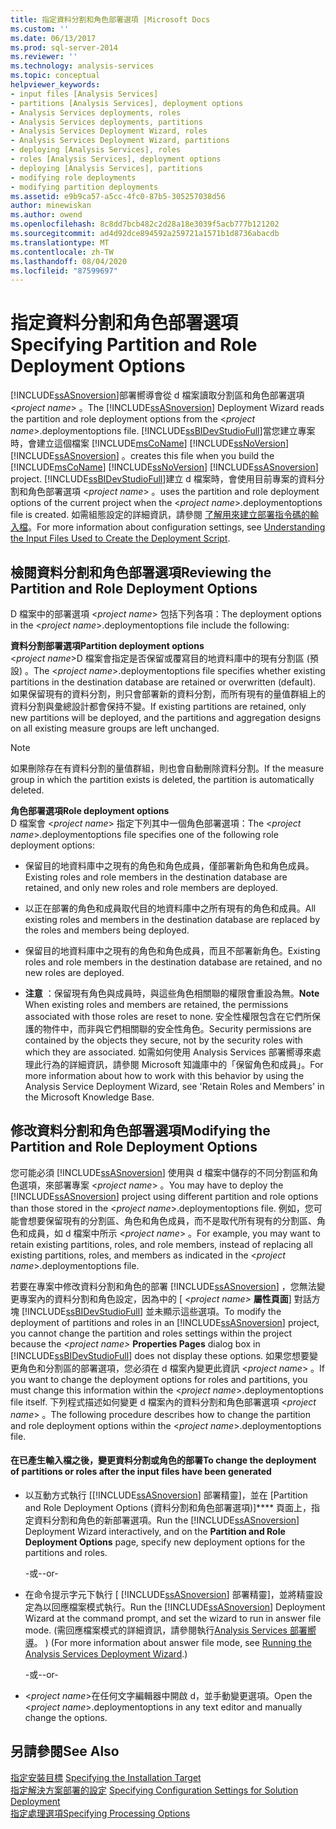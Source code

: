 ```yaml
---
title: 指定資料分割和角色部署選項 |Microsoft Docs
ms.custom: ''
ms.date: 06/13/2017
ms.prod: sql-server-2014
ms.reviewer: ''
ms.technology: analysis-services
ms.topic: conceptual
helpviewer_keywords:
- input files [Analysis Services]
- partitions [Analysis Services], deployment options
- Analysis Services deployments, roles
- Analysis Services deployments, partitions
- Analysis Services Deployment Wizard, roles
- Analysis Services Deployment Wizard, partitions
- deploying [Analysis Services], roles
- roles [Analysis Services], deployment options
- deploying [Analysis Services], partitions
- modifying role deployments
- modifying partition deployments
ms.assetid: e9b9ca57-a5cc-4fc0-87b5-305257038d56
author: minewiskan
ms.author: owend
ms.openlocfilehash: 8c8dd7bcb482c2d28a18e3039f5acb777b121202
ms.sourcegitcommit: ad4d92dce894592a259721a1571b1d8736abacdb
ms.translationtype: MT
ms.contentlocale: zh-TW
ms.lasthandoff: 08/04/2020
ms.locfileid: "87599697"
---
```

# <a name="specifying-partition-and-role-deployment-options"></a><span data-ttu-id="38639-102">指定資料分割和角色部署選項</span><span class="sxs-lookup"><span data-stu-id="38639-102">Specifying Partition and Role Deployment Options</span></span>
  <span data-ttu-id="38639-103">[!INCLUDE[ssASnoversion](../../includes/ssasnoversion-md.md)]部署嚮導會從 d 檔案讀取分割區和角色部署選項 \<*project name*> 。</span><span class="sxs-lookup"><span data-stu-id="38639-103">The [!INCLUDE[ssASnoversion](../../includes/ssasnoversion-md.md)] Deployment Wizard reads the partition and role deployment options from the \<*project name*>.deploymentoptions file.</span></span> [!INCLUDE[ssBIDevStudioFull](../../includes/ssbidevstudiofull-md.md)]<span data-ttu-id="38639-104">當您建立專案時，會建立這個檔案 [!INCLUDE[msCoName](../../includes/msconame-md.md)] [!INCLUDE[ssNoVersion](../../includes/ssnoversion-md.md)] [!INCLUDE[ssASnoversion](../../includes/ssasnoversion-md.md)] 。</span><span class="sxs-lookup"><span data-stu-id="38639-104">creates this file when you build the [!INCLUDE[msCoName](../../includes/msconame-md.md)] [!INCLUDE[ssNoVersion](../../includes/ssnoversion-md.md)] [!INCLUDE[ssASnoversion](../../includes/ssasnoversion-md.md)] project.</span></span> [!INCLUDE[ssBIDevStudioFull](../../includes/ssbidevstudiofull-md.md)]<span data-ttu-id="38639-105">建立 d 檔案時，會使用目前專案的資料分割和角色部署選項 \<*project name*> 。</span><span class="sxs-lookup"><span data-stu-id="38639-105">uses the partition and role deployment options of the current project when the \<*project name*>.deploymentoptions file is created.</span></span> <span data-ttu-id="38639-106">如需組態設定的詳細資訊，請參閱 [了解用來建立部署指令碼的輸入檔](deployment-script-files-input-used-to-create-deployment-script.md)。</span><span class="sxs-lookup"><span data-stu-id="38639-106">For more information about configuration settings, see [Understanding the Input Files Used to Create the Deployment Script](deployment-script-files-input-used-to-create-deployment-script.md).</span></span>  
  
## <a name="reviewing-the-partition-and-role-deployment-options"></a><span data-ttu-id="38639-107">檢閱資料分割和角色部署選項</span><span class="sxs-lookup"><span data-stu-id="38639-107">Reviewing the Partition and Role Deployment Options</span></span>  
 <span data-ttu-id="38639-108">D 檔案中的部署選項 \<*project name*> 包括下列各項：</span><span class="sxs-lookup"><span data-stu-id="38639-108">The deployment options in the \<*project name*>.deploymentoptions file include the following:</span></span>  
  
 <span data-ttu-id="38639-109">**資料分割部署選項**</span><span class="sxs-lookup"><span data-stu-id="38639-109">**Partition deployment options**</span></span>  
 <span data-ttu-id="38639-110">\<*project name*>D 檔案會指定是否保留或覆寫目的地資料庫中的現有分割區 (預設) 。</span><span class="sxs-lookup"><span data-stu-id="38639-110">The \<*project name*>.deploymentoptions file specifies whether existing partitions in the destination database are retained or overwritten (default).</span></span> <span data-ttu-id="38639-111">如果保留現有的資料分割，則只會部署新的資料分割，而所有現有的量值群組上的資料分割與彙總設計都會保持不變。</span><span class="sxs-lookup"><span data-stu-id="38639-111">If existing partitions are retained, only new partitions will be deployed, and the partitions and aggregation designs on all existing measure groups are left unchanged.</span></span>  
  
> [!NOTE]  
>  <span data-ttu-id="38639-112">如果刪除存在有資料分割的量值群組，則也會自動刪除資料分割。</span><span class="sxs-lookup"><span data-stu-id="38639-112">If the measure group in which the partition exists is deleted, the partition is automatically deleted.</span></span>  
  
 <span data-ttu-id="38639-113">**角色部署選項**</span><span class="sxs-lookup"><span data-stu-id="38639-113">**Role deployment options**</span></span>  
 <span data-ttu-id="38639-114">D 檔案會 \<*project name*> 指定下列其中一個角色部署選項：</span><span class="sxs-lookup"><span data-stu-id="38639-114">The \<*project name*>.deploymentoptions file specifies one of the following role deployment options:</span></span>  
  
-   <span data-ttu-id="38639-115">保留目的地資料庫中之現有的角色和角色成員，僅部署新角色和角色成員。</span><span class="sxs-lookup"><span data-stu-id="38639-115">Existing roles and role members in the destination database are retained, and only new roles and role members are deployed.</span></span>  
  
-   <span data-ttu-id="38639-116">以正在部署的角色和成員取代目的地資料庫中之所有現有的角色和成員。</span><span class="sxs-lookup"><span data-stu-id="38639-116">All existing roles and members in the destination database are replaced by the roles and members being deployed.</span></span>  
  
-   <span data-ttu-id="38639-117">保留目的地資料庫中之現有的角色和角色成員，而且不部署新角色。</span><span class="sxs-lookup"><span data-stu-id="38639-117">Existing roles and role members in the destination database are retained, and no new roles are deployed.</span></span>  
  
-   <span data-ttu-id="38639-118">**注意** ：保留現有角色與成員時，與這些角色相關聯的權限會重設為無。</span><span class="sxs-lookup"><span data-stu-id="38639-118">**Note** When existing roles and members are retained, the permissions associated with those roles are reset to none.</span></span> <span data-ttu-id="38639-119">安全性權限包含在它們所保護的物件中，而非與它們相關聯的安全性角色。</span><span class="sxs-lookup"><span data-stu-id="38639-119">Security permissions are contained by the objects they secure, not by the security roles with which they are associated.</span></span> <span data-ttu-id="38639-120">如需如何使用 Analysis Services 部署嚮導來處理此行為的詳細資訊，請參閱 Microsoft 知識庫中的「保留角色和成員」。</span><span class="sxs-lookup"><span data-stu-id="38639-120">For more information about how to work with this behavior by using the Analysis Service Deployment Wizard, see 'Retain Roles and Members' in the Microsoft Knowledge Base.</span></span>  
  
## <a name="modifying-the-partition-and-role-deployment-options"></a><span data-ttu-id="38639-121">修改資料分割和角色部署選項</span><span class="sxs-lookup"><span data-stu-id="38639-121">Modifying the Partition and Role Deployment Options</span></span>  
 <span data-ttu-id="38639-122">您可能必須 [!INCLUDE[ssASnoversion](../../includes/ssasnoversion-md.md)] 使用與 d 檔案中儲存的不同分割區和角色選項，來部署專案 \<*project name*> 。</span><span class="sxs-lookup"><span data-stu-id="38639-122">You may have to deploy the [!INCLUDE[ssASnoversion](../../includes/ssasnoversion-md.md)] project using different partition and role options than those stored in the \<*project name*>.deploymentoptions file.</span></span> <span data-ttu-id="38639-123">例如，您可能會想要保留現有的分割區、角色和角色成員，而不是取代所有現有的分割區、角色和成員，如 d 檔案中所示 \<*project name*> 。</span><span class="sxs-lookup"><span data-stu-id="38639-123">For example, you may want to retain existing partitions, roles, and role members, instead of replacing all existing partitions, roles, and members as indicated in the \<*project name*>.deploymentoptions file.</span></span>  
  
 <span data-ttu-id="38639-124">若要在專案中修改資料分割和角色的部署 [!INCLUDE[ssASnoversion](../../includes/ssasnoversion-md.md)] ，您無法變更專案內的資料分割和角色設定，因為中的 [ *\<project name>* **屬性頁面**] 對話方塊 [!INCLUDE[ssBIDevStudioFull](../../includes/ssbidevstudiofull-md.md)] 並未顯示這些選項。</span><span class="sxs-lookup"><span data-stu-id="38639-124">To modify the deployment of partitions and roles in an [!INCLUDE[ssASnoversion](../../includes/ssasnoversion-md.md)] project, you cannot change the partition and roles settings within the project because the *\<project name>* **Properties Pages** dialog box in [!INCLUDE[ssBIDevStudioFull](../../includes/ssbidevstudiofull-md.md)] does not display these options.</span></span> <span data-ttu-id="38639-125">如果您想要變更角色和分割區的部署選項，您必須在 d 檔案內變更此資訊 \<*project name*> 。</span><span class="sxs-lookup"><span data-stu-id="38639-125">If you want to change the deployment options for roles and partitions, you must change this information within the \<*project name*>.deploymentoptions file itself.</span></span> <span data-ttu-id="38639-126">下列程式描述如何變更 d 檔案內的資料分割和角色部署選項 \<*project name*> 。</span><span class="sxs-lookup"><span data-stu-id="38639-126">The following procedure describes how to change the partition and role deployment options within the \<*project name*>.deploymentoptions file.</span></span>  
  
#### <a name="to-change-the-deployment-of-partitions-or-roles-after-the-input-files-have-been-generated"></a><span data-ttu-id="38639-127">在已產生輸入檔之後，變更資料分割或角色的部署</span><span class="sxs-lookup"><span data-stu-id="38639-127">To change the deployment of partitions or roles after the input files have been generated</span></span>  
  
-   <span data-ttu-id="38639-128">以互動方式執行 [[!INCLUDE[ssASnoversion](../../includes/ssasnoversion-md.md)] 部署精靈]，並在 [Partition and Role Deployment Options (資料分割和角色部署選項)]\*\*\*\* 頁面上，指定資料分割和角色的新部署選項。</span><span class="sxs-lookup"><span data-stu-id="38639-128">Run the [!INCLUDE[ssASnoversion](../../includes/ssasnoversion-md.md)] Deployment Wizard interactively, and on the **Partition and Role Deployment Options** page, specify new deployment options for the partitions and roles.</span></span>  
  
     <span data-ttu-id="38639-129">-或-</span><span class="sxs-lookup"><span data-stu-id="38639-129">-or-</span></span>  
  
-   <span data-ttu-id="38639-130">在命令提示字元下執行 [ [!INCLUDE[ssASnoversion](../../includes/ssasnoversion-md.md)] 部署精靈]，並將精靈設定為以回應檔案模式執行。</span><span class="sxs-lookup"><span data-stu-id="38639-130">Run the [!INCLUDE[ssASnoversion](../../includes/ssasnoversion-md.md)] Deployment Wizard at the command prompt, and set the wizard to run in answer file mode.</span></span> <span data-ttu-id="38639-131"> (需回應檔案模式的詳細資訊，請參閱執行[Analysis Services 部署嚮導](running-the-analysis-services-deployment-wizard.md)。 ) </span><span class="sxs-lookup"><span data-stu-id="38639-131">(For more information about answer file mode, see [Running the Analysis Services Deployment Wizard](running-the-analysis-services-deployment-wizard.md).)</span></span>  
  
     <span data-ttu-id="38639-132">-或-</span><span class="sxs-lookup"><span data-stu-id="38639-132">-or-</span></span>  
  
-   <span data-ttu-id="38639-133">\<*project name*>在任何文字編輯器中開啟 d，並手動變更選項。</span><span class="sxs-lookup"><span data-stu-id="38639-133">Open the \<*project name*>.deploymentoptions in any text editor and manually change the options.</span></span>  
  
## <a name="see-also"></a><span data-ttu-id="38639-134">另請參閱</span><span class="sxs-lookup"><span data-stu-id="38639-134">See Also</span></span>  
 <span data-ttu-id="38639-135">[指定安裝目標](deployment-script-files-specifying-the-installation-target.md) </span><span class="sxs-lookup"><span data-stu-id="38639-135">[Specifying the Installation Target](deployment-script-files-specifying-the-installation-target.md) </span></span>  
 <span data-ttu-id="38639-136">[指定解決方案部署的設定](deployment-script-files-solution-deployment-config-settings.md) </span><span class="sxs-lookup"><span data-stu-id="38639-136">[Specifying Configuration Settings for Solution Deployment](deployment-script-files-solution-deployment-config-settings.md) </span></span>  
 [<span data-ttu-id="38639-137">指定處理選項</span><span class="sxs-lookup"><span data-stu-id="38639-137">Specifying Processing Options</span></span>](deployment-script-files-specifying-processing-options.md)  
  
  
